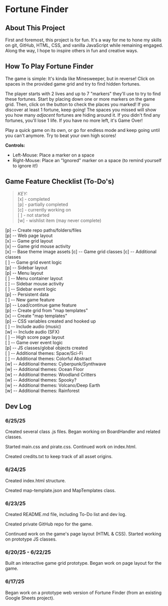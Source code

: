 
# Fortune Finder

## About This Project

First and foremost, this project is for fun. It's a way for me to hone my skills on git, GitHub, HTML, CSS, and vanilla JavaScript while remaining engaged. Along the way, I hope to inspire others in fun and creative ways.

## How To Play Fortune Finder

The game is simple: It's kinda like Minesweeper, but in reverse! Click on spaces in the provided game grid and try to find hidden fortunes.

The player starts with 2 lives and up to 7 "markers" they'll use to try to find these fortunes. Start by placing down one or more markers on the game grid. Then, click on the button to check the places you marked! If you discover at least 1 fortune, keep going! The spaces you missed will show you how many *adjacent* fortunes are hiding around it. If you didn't find any fortunes, you'll lose 1 life. If you have no more left, it's Game Over!

Play a quick game on its own, or go for endless mode and keep going until you can't anymore. Try to beat your own high scores!

  
**Controls:**
- Left-Mouse: Place a marker on a space
- Right-Mouse: Place an "Ignored" marker on a space (to remind yourself to ignore it!)

## Game Feature Checklist (To-Do's)

> *KEY:*  
> [x] - completed  
> [p] - partially completed  
> [c] - currently working on  
> [ ] - not started  
> [w] - wishlist item (may never complete)  

[p] -- Create repo paths/folders/files  
[p] -- Web page layout  
[x] -- Game grid layout  
[x] -- Game grid mouse activity  
[x] -- Base theme image assets
[c] -- Game grid classes
[c] -- Additional classes  
[ ] -- Game grid event logic  
[p] -- Sidebar layout  
[p] -- Menu layout  
[ ] -- Menu container layout  
[ ] -- Sidebar mouse activity  
[ ] -- Sidebar event logic  
[p] -- Persistent data  
[ ] -- New game feature  
[p] -- Load/continue game feature  
[p] -- Create grid from "map templates"  
[x] -- Create "map templates"  
[p] -- CSS variables created and hooked up  
[ ] -- Include audio (music)  
[w] -- Include audio (SFX)  
[ ] -- High score page layout  
[ ] -- Game over event logic  
[p] -- JS classes/global objects created  
[ ] -- Additional themes: Space/Sci-Fi  
[ ] -- Additional themes: Colorful Abstract  
[w] -- Additional themes: Cyberpunk/Synthwave  
[w] -- Additional themes: Ocean Floor  
[w] -- Additional themes: Woodland Critters  
[w] -- Additional themes: Spooky?  
[w] -- Additional themes: Volcano/Deep Earth  
[w] -- Additional themes: Rainforest  

## Dev Log

### 6/25/25

Created several class .js files. Began working on BoardHandler and related classes.

Started main.css and pirate.css. Continued work on index.html.

Created credits.txt to keep track of all asset origins.

### 6/24/25

Created index.html structure.

Created map-template.json and MapTemplates class.

### 6/23/25

Created README.md file, including To-Do list and dev log.

Created private GitHub repo for the game.

Continued work on the game's page layout (HTML & CSS). Started working on prototype JS classes.

### 6/20/25 - 6/22/25

Built an interactive game grid prototype. Began work on page layout for the game.

### 6/17/25

Began work on a prototype web version of Fortune Finder (from an existing Google Sheets project).
